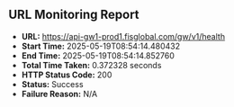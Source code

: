 ## URL Monitoring Report

- **URL:** https://api-gw1-prod1.fisglobal.com/gw/v1/health
- **Start Time:** 2025-05-19T08:54:14.480432
- **End Time:** 2025-05-19T08:54:14.852760
- **Total Time Taken:** 0.372328 seconds
- **HTTP Status Code:** 200
- **Status:** Success
- **Failure Reason:** N/A
